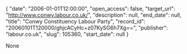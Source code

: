 {
  "date": "2006-01-01T12:00:00", 
  "open_access": false, 
  "target_url": "http://www.conwy.labour.co.uk/", 
  "description": null, 
  "end_date": null, 
  "title": "Conwy Constituency Labour Party", 
  "record_id": "20060101T120000/ghjcACyHc+z07KySG6h7Xg==", 
  "publisher": "labour.co.uk", 
  "slug": 105360, 
  "start_date": null
}

None